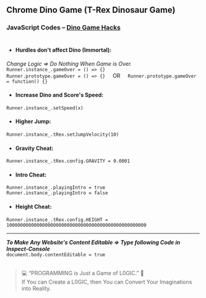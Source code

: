 ## Chrome Dino Game (T-Rex Dinosaur Game)
### JavaScript Codes – [Dino Game Hacks](https://youtu.be/ATuFgKvgzJ0 "YouTube Video") <br><br>

- #### Hurdles don't affect Dino (Immortal):
_Change Logic => Do Nothing When Game is Over._ <br>
`Runner.instance_.gameOver = () => {}` <br>
`Runner.prototype.gameOver = () => {}` &nbsp; &nbsp; OR &nbsp; &nbsp; `Runner.prototype.gameOver = function() {}`
- #### Increase Dino and Score's Speed:
`Runner.instance_.setSpeed(x)`
- #### Higher Jump:
`Runner.instance_.tRex.setJumpVelocity(10)`
- #### Gravity Cheat:
`Runner.instance_.tRex.config.GRAVITY = 0.0001`
- #### Intro Cheat:
`Runner.instance_.playingIntro = true` <br>
`Runner.instance_.playingIntro = false`
- #### Height Cheat:
`Runner.instance_.tRex.config.HEIGHT = 100000000000000000000000000000000000000000000000000`

---

**_To Make Any Website's Content Editable => Type following Code in Inspect-Console_** <br>
`document.body.contentEditable = true`
</br><br>

>💻 &ldquo;PROGRAMMING is Just a Game of L0GIC.&rdquo; 🧐 <br>If You can Create a L0GIC, then You can Convert Your Imaginations into Reality.
